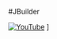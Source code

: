 #JBuilder

[![YouTube](http://img.youtube.com/vi/CNv3U_j4ASk/0.jpg)](https://www.youtube.com/watch?v=CNv3U_j4ASk)
]
